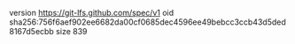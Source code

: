 version https://git-lfs.github.com/spec/v1
oid sha256:756f6aef902ee6682da00cf0685dec4596ee49bebcc3ccb43d5ded8167d5ecbb
size 839
